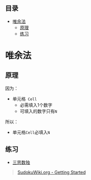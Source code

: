 <!-- START doctoc generated TOC please keep comment here to allow auto update -->
<!-- DON'T EDIT THIS SECTION, INSTEAD RE-RUN doctoc TO UPDATE -->
## 目录

- [唯余法](#%E5%94%AF%E4%BD%99%E6%B3%95)
  - [原理](#%E5%8E%9F%E7%90%86)
  - [练习](#%E7%BB%83%E4%B9%A0)

<!-- END doctoc generated TOC please keep comment here to allow auto update -->

# 唯余法

## 原理

因为：
- 单元格` Cell`
	- 必需填入1个数字
	- 可填入的数字只有`N`

所以：
- 单元格`Cell`必填入`N`

## 练习

- [三思数独](http://www.sudokufans.org.cn/tools/finder.php)

> [SudokuWiki.org - Getting Started](https://www.sudokuwiki.org/Getting_Started)
